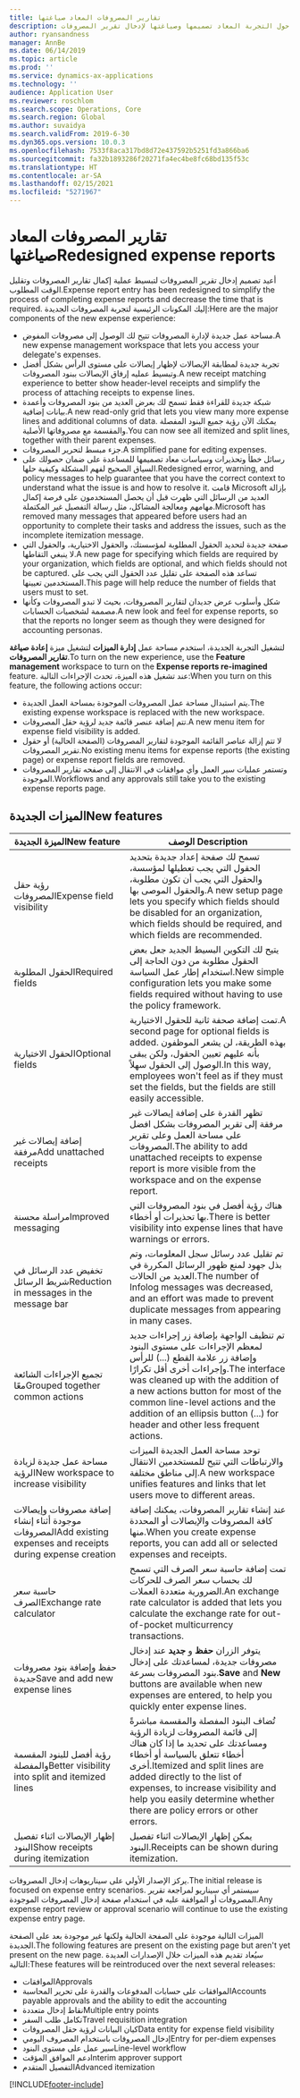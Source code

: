 ```yaml
---
title: تقارير المصروفات المعاد صياغتها
description: يقدم هذا الموضوع معلومات حول التجربة المعاد تصميمها وصياغتها لإدخال تقرير المصروفات.
author: ryansandness
manager: AnnBe
ms.date: 06/14/2019
ms.topic: article
ms.prod: ''
ms.service: dynamics-ax-applications
ms.technology: ''
audience: Application User
ms.reviewer: roschlom
ms.search.scope: Operations, Core
ms.search.region: Global
ms.author: suvaidya
ms.search.validFrom: 2019-6-30
ms.dyn365.ops.version: 10.0.3
ms.openlocfilehash: 7533f8aca317bd8d72e437592b5251fd3a866ba6
ms.sourcegitcommit: fa32b1893286f20271fa4ec4be8fc68bd135f53c
ms.translationtype: HT
ms.contentlocale: ar-SA
ms.lasthandoff: 02/15/2021
ms.locfileid: "5271967"
---
```

# <a name="redesigned-expense-reports"></a><span data-ttu-id="89a2a-103">تقارير المصروفات المعاد صياغتها</span><span class="sxs-lookup"><span data-stu-id="89a2a-103">Redesigned expense reports</span></span>

<span data-ttu-id="89a2a-104">أعيد تصميم إدخال تقرير المصروفات لتبسيط عملية إكمال تقارير المصروفات وتقليل الوقت المطلوب.</span><span class="sxs-lookup"><span data-stu-id="89a2a-104">Expense report entry has been redesigned to simplify the process of completing expense reports and decrease the time that is required.</span></span> <span data-ttu-id="89a2a-105">إليك المكونات الرئيسية لتجربة المصروفات الجديدة:</span><span class="sxs-lookup"><span data-stu-id="89a2a-105">Here are the major components of the new expense experience:</span></span>

- <span data-ttu-id="89a2a-106">مساحة عمل جديدة لإدارة المصروفات تتيح لك الوصول إلى مصروفات المفوض.</span><span class="sxs-lookup"><span data-stu-id="89a2a-106">A new expense management workspace that lets you access your delegate's expenses.</span></span>
- <span data-ttu-id="89a2a-107">تجربة جديدة لمطابقة الإيصالات لإظهار إيصالات على مستوى الرأس بشكل أفضل وتبسيط عمليه إرفاق الإيصالات ببنود المصروفات.</span><span class="sxs-lookup"><span data-stu-id="89a2a-107">A new receipt matching experience to better show header-level receipts and simplify the process of attaching receipts to expense lines.</span></span>
- <span data-ttu-id="89a2a-108">شبكة جديدة للقراءة فقط تسمح لك بعرض العديد من بنود المصروفات وأعمدة بيانات إضافية.</span><span class="sxs-lookup"><span data-stu-id="89a2a-108">A new read-only grid that lets you view many more expense lines and additional columns of data.</span></span> <span data-ttu-id="89a2a-109">يمكنك الآن رؤية جميع البنود المفصلة والمقسمة مع مصروفاتها الأصلية.</span><span class="sxs-lookup"><span data-stu-id="89a2a-109">You can now see all itemized and split lines, together with their parent expenses.</span></span>
- <span data-ttu-id="89a2a-110">جزء مبسط لتحرير المصروفات.</span><span class="sxs-lookup"><span data-stu-id="89a2a-110">A simplified pane for editing expenses.</span></span>
- <span data-ttu-id="89a2a-111">رسائل خطأ وتحذيرات وسياسات معاد تصميمها للمساعدة على ضمان حصولك على السياق الصحيح لفهم المشكلة وكيفية حلها.</span><span class="sxs-lookup"><span data-stu-id="89a2a-111">Redesigned error, warning, and policy messages to help guarantee that you have the correct context to understand what the issue is and how to resolve it.</span></span> <span data-ttu-id="89a2a-112">قامت Microsoft بإزالة العديد من الرسائل التي ظهرت قبل أن يحصل المستخدمون على فرصة إكمال مهامهم ومعالجة المشاكل، مثل رسالة التفصيل غير المكتملة.</span><span class="sxs-lookup"><span data-stu-id="89a2a-112">Microsoft has removed many messages that appeared before users had an opportunity to complete their tasks and address the issues, such as the incomplete itemization message.</span></span>
- <span data-ttu-id="89a2a-113">صفحة جديدة لتحديد الحقول المطلوبة لمؤسستك، والحقول الاختيارية، والحقول التي لا ينبغي التقاطها.</span><span class="sxs-lookup"><span data-stu-id="89a2a-113">A new page for specifying which fields are required by your organization, which fields are optional, and which fields should not be captured.</span></span> <span data-ttu-id="89a2a-114">تساعد هذه الصفحة على تقليل عدد الحقول التي يجب على المستخدمين تعيينها.</span><span class="sxs-lookup"><span data-stu-id="89a2a-114">This page will help reduce the number of fields that users must to set.</span></span>
- <span data-ttu-id="89a2a-115">شكل وأسلوب عرض جديدان لتقارير المصروفات، بحيث لا تبدو المصروفات وكأنها مصممة لشخصيات الحسابات.</span><span class="sxs-lookup"><span data-stu-id="89a2a-115">A new look and feel for expense reports, so that the reports no longer seem as though they were designed for accounting personas.</span></span>

<span data-ttu-id="89a2a-116">لتشغيل التجربة الجديدة، استخدم مساحة عمل **إدارة الميزات** لتشغيل ميزة **إعادة صياغة تقارير المصروفات**.</span><span class="sxs-lookup"><span data-stu-id="89a2a-116">To turn on the new experience, use the **Feature management** workspace to turn on the **Expense reports re-imagined** feature.</span></span> <span data-ttu-id="89a2a-117">عند تشغيل هذه الميزة، تحدث الإجراءات التالية:</span><span class="sxs-lookup"><span data-stu-id="89a2a-117">When you turn on this feature, the following actions occur:</span></span>

- <span data-ttu-id="89a2a-118">يتم استبدال مساحة عمل المصروفات الموجودة بمساحة العمل الجديدة.</span><span class="sxs-lookup"><span data-stu-id="89a2a-118">The existing expense workspace is replaced with the new workspace.</span></span>
- <span data-ttu-id="89a2a-119">تتم إضافة عنصر قائمة جديد لرؤية حقل المصروفات.</span><span class="sxs-lookup"><span data-stu-id="89a2a-119">A new menu item for expense field visibility is added.</span></span>
- <span data-ttu-id="89a2a-120">لا تتم إزالة عناصر القائمة الموجودة لتقارير المصروفات (الصفحة الحالية) أو حقول تقرير المصروفات.</span><span class="sxs-lookup"><span data-stu-id="89a2a-120">No existing menu items for expense reports (the existing page) or expense report fields are removed.</span></span>
- <span data-ttu-id="89a2a-121">وتستمر عمليات سير العمل وأي موافقات في الانتقال إلى صفحه تقارير المصروفات الموجودة.</span><span class="sxs-lookup"><span data-stu-id="89a2a-121">Workflows and any approvals still take you to the existing expense reports page.</span></span>

## <a name="new-features"></a><span data-ttu-id="89a2a-122">الميزات الجديدة</span><span class="sxs-lookup"><span data-stu-id="89a2a-122">New features</span></span>

| <span data-ttu-id="89a2a-123">الميزة الجديدة</span><span class="sxs-lookup"><span data-stu-id="89a2a-123">New feature</span></span> | <span data-ttu-id="89a2a-124">الوصف </span><span class="sxs-lookup"><span data-stu-id="89a2a-124">Description</span></span> |
|---|----|
| <span data-ttu-id="89a2a-125">رؤية حقل المصروفات</span><span class="sxs-lookup"><span data-stu-id="89a2a-125">Expense field visibility</span></span> | <span data-ttu-id="89a2a-126">تسمح لك صفحة إعداد جديدة بتحديد الحقول التي يجب تعطيلها لمؤسسة، والحقول التي يجب أن تكون مطلوبة، والحقول الموصى بها.</span><span class="sxs-lookup"><span data-stu-id="89a2a-126">A new setup page lets you specify which fields should be disabled for an organization, which fields should be required, and which fields are recommended.</span></span> |
| <span data-ttu-id="89a2a-127">الحقول المطلوبة</span><span class="sxs-lookup"><span data-stu-id="89a2a-127">Required fields</span></span> | <span data-ttu-id="89a2a-128">يتيح لك التكوين البسيط الجديد جعل بعض الحقول مطلوبة من دون الحاجة إلى استخدام إطار عمل السياسة.</span><span class="sxs-lookup"><span data-stu-id="89a2a-128">New simple configuration lets you make some fields required without having to use the policy framework.</span></span> |
| <span data-ttu-id="89a2a-129">الحقول الاختيارية</span><span class="sxs-lookup"><span data-stu-id="89a2a-129">Optional fields</span></span> | <span data-ttu-id="89a2a-130">تمت إضافة صحفة ثانية للحقول الاختيارية.</span><span class="sxs-lookup"><span data-stu-id="89a2a-130">A second page for optional fields is added.</span></span> <span data-ttu-id="89a2a-131">بهذه الطريقة، لن يشعر الموظفون بأنه عليهم تعيين الحقول، ولكن يبقى الوصول إلى الحقول سهلاً.</span><span class="sxs-lookup"><span data-stu-id="89a2a-131">In this way, employees won't feel as if they must set the fields, but the fields are still easily accessible.</span></span> |
| <span data-ttu-id="89a2a-132">إضافة إيصالات غير مرفقة</span><span class="sxs-lookup"><span data-stu-id="89a2a-132">Add unattached receipts</span></span> | <span data-ttu-id="89a2a-133">تظهر القدرة على إضافة إيصالات غير مرفقة إلى تقرير المصروفات بشكل افضل على مساحة العمل وعلى تقرير المصروفات.</span><span class="sxs-lookup"><span data-stu-id="89a2a-133">The ability to add unattached receipts to expense report is more visible from the workspace and on the expense report.</span></span> |
| <span data-ttu-id="89a2a-134">مراسلة محسنة</span><span class="sxs-lookup"><span data-stu-id="89a2a-134">Improved messaging</span></span> | <span data-ttu-id="89a2a-135">هناك رؤية أفضل في بنود المصروفات التي بها تحذيرات أو أخطاء.</span><span class="sxs-lookup"><span data-stu-id="89a2a-135">There is better visibility into expense lines that have warnings or errors.</span></span> |
| <span data-ttu-id="89a2a-136">تخفيض عدد الرسائل في شريط الرسائل</span><span class="sxs-lookup"><span data-stu-id="89a2a-136">Reduction in messages in the message bar</span></span>| <span data-ttu-id="89a2a-137">تم تقليل عدد رسائل سجل المعلومات، وتم بذل جهود لمنع ظهور الرسائل المكررة في العديد من الحالات.</span><span class="sxs-lookup"><span data-stu-id="89a2a-137">The number of Infolog messages was decreased, and an effort was made to prevent duplicate messages from appearing in many cases.</span></span> |
| <span data-ttu-id="89a2a-138">تجميع الإجراءات الشائعة معًا</span><span class="sxs-lookup"><span data-stu-id="89a2a-138">Grouped together common actions</span></span> | <span data-ttu-id="89a2a-139">تم تنظيف الواجهة بإضافة زر إجراءات جديد لمعظم الإجراءات على مستوى البنود وإضافة زر علامة القطع (...) للرأس وإجراءات أخرى أقل تكرارًا.</span><span class="sxs-lookup"><span data-stu-id="89a2a-139">The interface was cleaned up with the addition of a new actions button for most of the common line-level actions and the addition of an ellipsis button (...) for header and other less frequent actions.</span></span> |
| <span data-ttu-id="89a2a-140">مساحة عمل جديدة لزيادة الرؤية</span><span class="sxs-lookup"><span data-stu-id="89a2a-140">New workspace to increase visibility</span></span> | <span data-ttu-id="89a2a-141">توحد مساحة العمل الجديدة الميزات والارتباطات التي تتيح للمستخدمين الانتقال إلى مناطق مختلفة.</span><span class="sxs-lookup"><span data-stu-id="89a2a-141">A new workspace unifies features and links that let users move to different areas.</span></span> |
| <span data-ttu-id="89a2a-142">إضافة مصروفات وإيصالات موجودة أثناء إنشاء المصروفات</span><span class="sxs-lookup"><span data-stu-id="89a2a-142">Add existing expenses and receipts during expense creation</span></span> | <span data-ttu-id="89a2a-143">عند إنشاء تقارير المصروفات، يمكنك إضافة كافة المصروفات والإيصالات أو المحددة منها.</span><span class="sxs-lookup"><span data-stu-id="89a2a-143">When you create expense reports, you can add all or selected expenses and receipts.</span></span> |
| <span data-ttu-id="89a2a-144">حاسبة سعر الصرف</span><span class="sxs-lookup"><span data-stu-id="89a2a-144">Exchange rate calculator</span></span> | <span data-ttu-id="89a2a-145">تمت إضافة حاسبة سعر الصرف التي تسمح لك بحساب سعر الصرف للحركات الضرورية متعددة العملات.</span><span class="sxs-lookup"><span data-stu-id="89a2a-145">An exchange rate calculator is added that lets you calculate the exchange rate for out-of-pocket multicurrency transactions.</span></span> |
| <span data-ttu-id="89a2a-146">حفظ وإضافة بنود مصروفات جديدة</span><span class="sxs-lookup"><span data-stu-id="89a2a-146">Save and add new expense lines</span></span> | <span data-ttu-id="89a2a-147">يتوفر الزران **حفظ** و **جديد** عند إدخال مصروفات جديدة، لمساعدتك على إدخال بنود المصروفات بسرعة.</span><span class="sxs-lookup"><span data-stu-id="89a2a-147">**Save** and **New** buttons are available when new expenses are entered, to help you quickly enter expense lines.</span></span> |
| <span data-ttu-id="89a2a-148">رؤية أفضل للبنود المقسمة والمفصلة</span><span class="sxs-lookup"><span data-stu-id="89a2a-148">Better visibility into split and itemized lines</span></span> | <span data-ttu-id="89a2a-149">تُضاف البنود المفصلة والمقسمة مباشرةً إلى قائمة المصروفات لزيادة الرؤية ومساعدتك على تحديد ما إذا كان هناك أخطاء تتعلق بالسياسة أو أخطاء أخرى.</span><span class="sxs-lookup"><span data-stu-id="89a2a-149">Itemized and split lines are added directly to the list of expenses, to increase visibility and help you easily determine whether there are policy errors or other errors.</span></span> |
| <span data-ttu-id="89a2a-150">إظهار الإيصالات اثناء تفصيل البنود</span><span class="sxs-lookup"><span data-stu-id="89a2a-150">Show receipts during itemization</span></span> | <span data-ttu-id="89a2a-151">يمكن إظهار الإيصالات اثناء تفصيل البنود.</span><span class="sxs-lookup"><span data-stu-id="89a2a-151">Receipts can be shown during itemization.</span></span> |

<span data-ttu-id="89a2a-152">يركز الإصدار الأولي على سيناريوهات إدخال المصروفات.</span><span class="sxs-lookup"><span data-stu-id="89a2a-152">The initial release is focused on expense entry scenarios.</span></span> <span data-ttu-id="89a2a-153">سيستمر أي سيناريو لمراجعة تقرير المصروفات أو الموافقة عليه في استخدام صفحة إدخال المصروفات الموجودة.</span><span class="sxs-lookup"><span data-stu-id="89a2a-153">Any expense report review or approval scenario will continue to use the existing expense entry page.</span></span>

<span data-ttu-id="89a2a-154">الميزات التالية موجودة على الصفحة الحالية ولكنها غير موجودة بعد على الصفحة الجديدة.</span><span class="sxs-lookup"><span data-stu-id="89a2a-154">The following features are present on the existing page but aren't yet present on the new page.</span></span> <span data-ttu-id="89a2a-155">سيُعاد تقديم هذه الميزات خلال الإصدارات العديدة التالية:</span><span class="sxs-lookup"><span data-stu-id="89a2a-155">These features will be reintroduced over the next several releases:</span></span>

- <span data-ttu-id="89a2a-156">الموافقات</span><span class="sxs-lookup"><span data-stu-id="89a2a-156">Approvals</span></span>
- <span data-ttu-id="89a2a-157">الموافقات على حسابات المدفوعات والقدرة على تحرير المحاسبة</span><span class="sxs-lookup"><span data-stu-id="89a2a-157">Accounts payable approvals and the ability to edit the accounting</span></span>
- <span data-ttu-id="89a2a-158">نقاط إدخال متعددة</span><span class="sxs-lookup"><span data-stu-id="89a2a-158">Multiple entry points</span></span>
- <span data-ttu-id="89a2a-159">تكامل طلب السفر</span><span class="sxs-lookup"><span data-stu-id="89a2a-159">Travel requisition integration</span></span>
- <span data-ttu-id="89a2a-160">كيان البيانات لرؤية حقل المصروفات</span><span class="sxs-lookup"><span data-stu-id="89a2a-160">Data entity for expense field visibility</span></span>
- <span data-ttu-id="89a2a-161">إدخال المصروفات باستخدام المصروف اليومي‬</span><span class="sxs-lookup"><span data-stu-id="89a2a-161">Entry for per-diem expenses</span></span>
- <span data-ttu-id="89a2a-162">سير عمل على مستوى البنود</span><span class="sxs-lookup"><span data-stu-id="89a2a-162">Line-level workflow</span></span>
- <span data-ttu-id="89a2a-163">دعم الموافق المؤقت</span><span class="sxs-lookup"><span data-stu-id="89a2a-163">Interim approver support</span></span>
- <span data-ttu-id="89a2a-164">التفصيل المتقدم</span><span class="sxs-lookup"><span data-stu-id="89a2a-164">Advanced itemization</span></span>


[!INCLUDE[footer-include](../includes/footer-banner.md)]